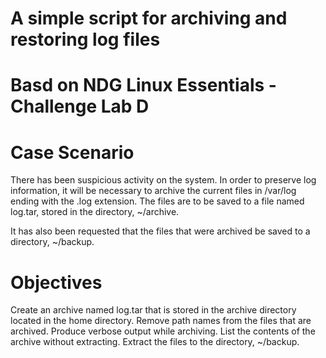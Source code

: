 # A simple script for archiving and restoring log files

# Basd on NDG Linux Essentials - Challenge Lab D

# Case Scenario
There has been suspicious activity on the system. In order to preserve log information, it will be necessary to archive the current files in /var/log ending with the .log    extension. The files are to be saved to a file named log.tar, stored in the directory, ~/archive.

It has also been requested that the files that were archived be saved to a directory, ~/backup.

# Objectives
Create an archive named log.tar that is stored in the archive directory located in the home directory.
Remove path names from the files that are archived.
Produce verbose output while archiving.
List the contents of the archive without extracting.
Extract the files to the directory, ~/backup.
